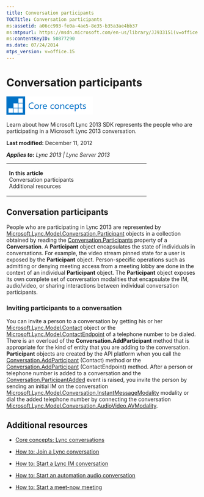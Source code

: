 ```yaml
---
title: Conversation participants
TOCTitle: Conversation participants
ms:assetid: a06cc993-fe0a-4ae5-8e35-b35a3ae4bb37
ms:mtpsurl: https://msdn.microsoft.com/en-us/library/JJ933151(v=office.15)
ms:contentKeyID: 50877290
ms.date: 07/24/2014
mtps_version: v=office.15
---
```


# Conversation participants

![Core concepts](images/JJ933133.mod_icon_CoreConcepts_long(Office.15).png "Core concepts")

Learn about how Microsoft Lync 2013 SDK represents the people who are participating in a Microsoft Lync 2013 conversation.

**Last modified:** December 11, 2012

***Applies to:** Lync 2013 | Lync Server 2013*

<table>
<colgroup>
<col style="width: 50%" />
<col style="width: 50%" />
</colgroup>
<tbody>
<tr class="odd">
<td><p><strong>In this article</strong><br />
Conversation participants<br />
Additional resources</p></td>
<td><p></p>
<p></p></td>
</tr>
</tbody>
</table>

## Conversation participants

People who are participating in Lync 2013 are represented by [Microsoft.Lync.Model.Conversation.Participant](https://msdn.microsoft.com/en-us/library/jj267311\(v=office.15\)) objects in a collection obtained by reading the [Conversation.Participants](https://msdn.microsoft.com/en-us/library/jj293292\(v=office.15\)) property of a **Conversation**. A **Participant** object encapsulates the state of individuals in conversations. For example, the video stream pinned state for a user is exposed by the **Participant** object. Person-specific operations such as admitting or denying meeting access from a meeting lobby are done in the context of an individual **Participant** object. The **Participant** object exposes its own complete set of conversation modalities that encapsulate the IM, audio/video, or sharing interactions between individual conversation participants.

### Inviting participants to a conversation

You can invite a person to a conversation by getting his or her [Microsoft.Lync.Model.Contact](https://msdn.microsoft.com/en-us/library/jj266463\(v=office.15\)) object or the [Microsoft.Lync.Model.ContactEndpoint](https://msdn.microsoft.com/en-us/library/jj276722\(v=office.15\)) of a telephone number to be dialed. There is an overload of the **Conversation.AddParticipant** method that is appropriate for the kind of entity that you are adding to the conversation. **Participant** objects are created by the API platform when you call the [Conversation.AddParticipant](https://msdn.microsoft.com/en-us/library/jj266479\(v=office.15\)) (Contact) method or the [Conversation.AddParticipant](https://msdn.microsoft.com/en-us/library/jj266479\(v=office.15\)) (ContactEndpoint) method. After a person or telephone number is added to a conversation and the [Conversation.ParticipantAdded](https://msdn.microsoft.com/en-us/library/jj275759\(v=office.15\)) event is raised, you invite the person by sending an initial IM on the conversation [Microsoft.Lync.Model.Conversation.InstantMessageModality](https://msdn.microsoft.com/en-us/library/jj266036\(v=office.15\)) modality or dial the added telephone number by connecting the conversation [Microsoft.Lync.Model.Conversation.AudioVideo.AVModality](https://msdn.microsoft.com/en-us/library/jj274580\(v=office.15\)).

## Additional resources

  - [Core concepts: Lync conversations](core-concepts-lync-conversations.md)

  - [How to: Join a Lync conversation](how-to-join-a-lync-conversation.md)

  - [How to: Start a Lync IM conversation](how-to-start-a-lync-im-conversation.md)

  - [How to: Start an automation audio conversation](how-to-start-an-automation-audio-conversation.md)

  - [How to: Start a meet-now meeting](how-to-start-a-meet-now-meeting.md)

